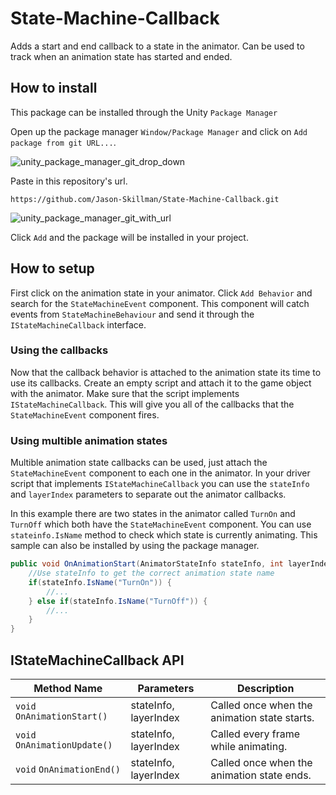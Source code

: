 # State-Machine-Callback
Adds a start and end callback to a state in the animator. Can be used to track when an animation state has started and ended.

## How to install
This package can be installed through the Unity `Package Manager`

Open up the package manager `Window/Package Manager` and click on `Add package from git URL...`.

![unity_package_manager_git_drop_down](https://i.imgur.com/wRDQU8Z.png)

Paste in this repository's url.

`https://github.com/Jason-Skillman/State-Machine-Callback.git`

![unity_package_manager_git_with_url](https://i.imgur.com/sNQYA13.png)

Click `Add` and the package will be installed in your project.

## How to setup
First click on the animation state in your animator. Click `Add Behavior` and search for the `StateMachineEvent` component. This component will catch events from `StateMachineBehaviour` and send it through the `IStateMachineCallback` interface.

### Using the callbacks

Now that the callback behavior is attached to the animation state its time to use its callbacks. Create an empty script and attach it to the game object with the animator. Make sure that the script implements `IStateMachineCallback`. This will give you all of the callbacks that the `StateMachineEvent` component fires.

### Using multible animation states
Multible animation state callbacks can be used, just attach the `StateMachineEvent` component to each one in the animator. In your driver script that implements `IStateMachineCallback` you can use the `stateInfo` and `layerIndex` parameters to separate out the animator callbacks.

In this example there are two states in the animator called `TurnOn` and `TurnOff` which both have the `StateMachineEvent` component. You can use `stateinfo.IsName` method to check which state is currently animating. This sample can also be installed by using the package manager.

```C#
public void OnAnimationStart(AnimatorStateInfo stateInfo, int layerIndex) {
	//Use stateInfo to get the correct animation state name
	if(stateInfo.IsName("TurnOn")) {
		//...
	} else if(stateInfo.IsName("TurnOff")) {
		//...
	}
}
```

## IStateMachineCallback API
|Method Name|Parameters|Description|
|---|---|---|
|`void` `OnAnimationStart()`|stateInfo, layerIndex|Called once when the animation state starts.|
|`void` `OnAnimationUpdate()`|stateInfo, layerIndex|Called every frame while animating.|
|`void` `OnAnimationEnd()`|stateInfo, layerIndex|Called once when the animation state ends.|

